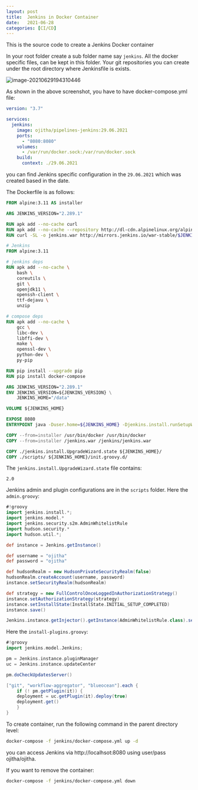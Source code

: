 ```yaml
---
layout: post
title:  Jenkins in Docker Container
date:   2021-06-28
categories: [CI/CD]
---
```


This is the source code to create a Jenkins Docker container

<!--more-->

In your root folder create a sub folder name say `jenkins`. All the docker specific files, can be kept in this folder. Your git repositories you can create under the root directory where Jenkinsfile is exists.

![image-20210629194310446](https://cdn.jsdelivr.net/gh/ojitha/blog@master/uPic/image-20210629194310446.png)

As shown in the above screenshot, you have to have docker-compose.yml file:

```yaml
version: "3.7"

services:
  jenkins:
    image: ojitha/pipelines-jenkins:29.06.2021
    ports:
      - "8080:8080"
    volumes:
      - /var/run/docker.sock:/var/run/docker.sock
    build:
      context: ./29.06.2021
```

you can find Jenkins specific configuration in the `29.06.2021` which was created based in the date.

The Dockerfile is as follows:

```dockerfile
FROM alpine:3.11 AS installer

ARG JENKINS_VERSION="2.289.1"

RUN apk add --no-cache curl
RUN apk add --no-cache --repository http://dl-cdn.alpinelinux.org/alpine/edge/community docker-cli
RUN curl -SL -o jenkins.war http://mirrors.jenkins.io/war-stable/$JENKINS_VERSION/jenkins.war

# Jenkins
FROM alpine:3.11

# jenkins deps
RUN apk add --no-cache \
    bash \
    coreutils \
    git \
    openjdk11 \
    openssh-client \
    ttf-dejavu \
    unzip 

# compose deps
RUN apk add --no-cache \
    gcc \
    libc-dev \
    libffi-dev \
    make \
    openssl-dev \
    python-dev \
    py-pip

RUN pip install --upgrade pip 
RUN pip install docker-compose

ARG JENKINS_VERSION="2.289.1"
ENV JENKINS_VERSION=${JENKINS_VERSION} \
    JENKINS_HOME="/data"

VOLUME ${JENKINS_HOME}

EXPOSE 8080
ENTRYPOINT java -Duser.home=${JENKINS_HOME} -Djenkins.install.runSetupWizard=false -jar /jenkins/jenkins.war

COPY --from=installer /usr/bin/docker /usr/bin/docker
COPY --from=installer /jenkins.war /jenkins/jenkins.war

COPY ./jenkins.install.UpgradeWizard.state ${JENKINS_HOME}/
COPY ./scripts/ ${JENKINS_HOME}/init.groovy.d/
```

The `jenkins.install.UpgradeWizard.state` file contains:

```
2.0
```

Jenkins admin and plugin configurations are in the `scripts` folder. Here the `admin.groovy`:

```groovy
#!groovy
import jenkins.install.*;
import jenkins.model.*
import jenkins.security.s2m.AdminWhitelistRule
import hudson.security.*
import hudson.util.*;

def instance = Jenkins.getInstance()

def username = "ojitha"
def password = "ojitha"

def hudsonRealm = new HudsonPrivateSecurityRealm(false)
hudsonRealm.createAccount(username, password)
instance.setSecurityRealm(hudsonRealm)

def strategy = new FullControlOnceLoggedInAuthorizationStrategy()
instance.setAuthorizationStrategy(strategy)
instance.setInstallState(InstallState.INITIAL_SETUP_COMPLETED)
instance.save()

Jenkins.instance.getInjector().getInstance(AdminWhitelistRule.class).setMasterKillSwitch(false)
```

Here the `install-plugins.groovy`:

```groovy
#!groovy
import jenkins.model.Jenkins;

pm = Jenkins.instance.pluginManager
uc = Jenkins.instance.updateCenter

pm.doCheckUpdatesServer()

["git", "workflow-aggregator", "blueocean"].each {
    if (! pm.getPlugin(it)) {
    deployment = uc.getPlugin(it).deploy(true)
    deployment.get()
    }
}
```



To create container, run the following command in the parent directory level:

```bash
docker-compose -f jenkins/docker-compose.yml up -d
```

you can access Jenkins via http://localhsot:8080 using user/pass ojitha/ojitha.

If you want to remove the container:

```bash
docker-compose -f jenkins/docker-compose.yml down
```







